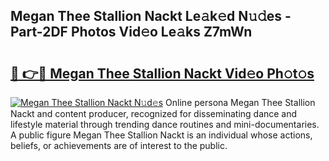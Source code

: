 ## Megan Thee Stallion Nackt Le𝚊k𝚎d N𝚞𝚍es - Part-2DF Photos Vid𝚎o Le𝚊ks Z7mWn

# <h2><a href="http://fb0ect2.evod.top/?m=Megan+Thee+Stallion+Nackt">🔗 👉🔴 Megan Thee Stallion Nackt Vid𝚎o Ph𝚘t𝚘s</a></h2>

[![Megan Thee Stallion Nackt N𝚞d𝚎s](https://i.imgur.com/8V9OHl7.gif)](http://fb0ect2.evod.top/?m=Megan+Thee+Stallion+Nackt)
Online persona Megan Thee Stallion Nackt and content producer, recognized for disseminating dance and lifestyle material through trending dance routines and mini-documentaries. A public figure Megan Thee Stallion Nackt is an individual whose actions, beliefs, or achievements are of interest to the public. 
